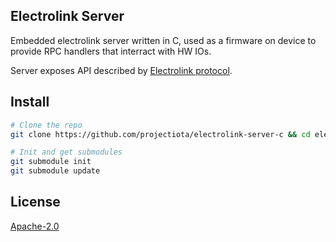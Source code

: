 ## Electrolink Server

Embedded electrolink server written in C, used as a firmware on device to provide RPC handlers that interract with HW IOs.

Server exposes API described by [Electrolink protocol](https://github.com/projectiota/electrolink).

## Install
```bash
# Clone the repo
git clone https://github.com/projectiota/electrolink-server-c && cd electrolink-server-c

# Init and get submodules
git submodule init
git submodule update
```

## License
[Apache-2.0](https://github.com/projectiota/iota-link-mqtt-client-python/blob/master/LICENSE)
